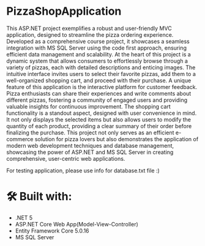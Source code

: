 # PizzaShopApplication
   This ASP.NET project exemplifies a robust and user-friendly MVC application, designed to streamline the pizza ordering experience. Developed as a comprehensive course project, it showcases a seamless integration with MS SQL Server using the code first approach, ensuring efficient data management and scalability. At the heart of this project is a dynamic system that allows consumers to effortlessly browse through a variety of pizzas, each with detailed descriptions and enticing images. The intuitive interface invites users to select their favorite pizzas, add them to a well-organized shopping cart, and proceed with their purchase. A unique feature of this application is the interactive platform for customer feedback. Pizza enthusiasts can share their experiences and write comments about different pizzas, fostering a community of engaged users and providing valuable insights for continuous improvement. The shopping cart functionality is a standout aspect, designed with user convenience in mind. It not only displays the selected items but also allows users to modify the quantity of each product, providing a clear summary of their order before finalizing the purchase. This project not only serves as an efficient e-commerce solution for pizza lovers but also demonstrates the application of modern web development techniques and database management, showcasing the power of ASP.NET and MS SQL Server in creating comprehensive, user-centric web applications.

   For testing application, please use info for database.txt file :) 
   
   
 # 🛠 Built with:
  * .NET 5
  * ASP.NET Core Web App(Model-View-Controller)
  * Entity Framework Core 5.0.16
  * MS SQL Server
    

